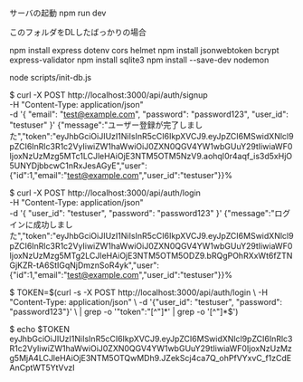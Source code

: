 #

サーバの起動
npm run dev

このフォルダをDLしたばっかりの場合


npm install express dotenv cors helmet
npm install jsonwebtoken bcrypt express-validator
npm install sqlite3
npm install --save-dev nodemon

node scripts/init-db.js



$ curl -X POST http://localhost:3000/api/auth/signup \
  -H "Content-Type: application/json" \
  -d '{
    "email": "test@example.com",
    "password": "password123",
    "user_id": "testuser"
  }'
{"message":"ユーザー登録が完了しました","token":"eyJhbGciOiJIUzI1NiIsInR5cCI6IkpXVCJ9.eyJpZCI6MSwidXNlcl9pZCI6InRlc3R1c2VyIiwiZW1haWwiOiJ0ZXN0QGV4YW1wbGUuY29tIiwiaWF0IjoxNzUzMzg5MTc1LCJleHAiOjE3NTM5OTM5NzV9.aohqI0r4aqf_is3d5xHjO5UNYDjbbcwC1nRxJesAGyE","user":{"id":1,"email":"test@example.com","user_id":"testuser"}}%


$ curl -X POST http://localhost:3000/api/auth/login \
  -H "Content-Type: application/json" \
  -d '{
    "user_id": "testuser",
    "password": "password123"
  }'
{"message":"ログインに成功しました","token":"eyJhbGciOiJIUzI1NiIsInR5cCI6IkpXVCJ9.eyJpZCI6MSwidXNlcl9pZCI6InRlc3R1c2VyIiwiZW1haWwiOiJ0ZXN0QGV4YW1wbGUuY29tIiwiaWF0IjoxNzUzMzg5MTg2LCJleHAiOjE3NTM5OTM5ODZ9.bRQgPOhRXxWt6fZTNGjKZR-tA6StIGqNjDmznSoR4yk","user":{"id":1,"email":"test@example.com","user_id":"testuser"}}%


$ TOKEN=$(curl -s -X POST http://localhost:3000/api/auth/login \
  -H "Content-Type: application/json" \
  -d '{"user_id": "testuser", "password": "password123"}' \
  | grep -o '"token":"[^"]*' | grep -o '[^"]*$')


$ echo $TOKEN
eyJhbGciOiJIUzI1NiIsInR5cCI6IkpXVCJ9.eyJpZCI6MSwidXNlcl9pZCI6InRlc3R1c2VyIiwiZW1haWwiOiJ0ZXN0QGV4YW1wbGUuY29tIiwiaWF0IjoxNzUzMzg5MjA4LCJleHAiOjE3NTM5OTQwMDh9.JZekScj4ca7Q_ohPfVYxvC_f1zCdEAnCptWT5YtVvzI